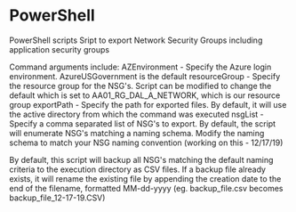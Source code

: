 # PowerShell
PowerShell scripts
Sript to export Network Security Groups including application security groups

Command arguments include:
AZEnvironment - Specify the Azure login environment.  AzureUSGovernment is the default
resourceGroup - Specify the resource group for the NSG's.  Script can be modified to change the default which is set to 
                 AA01_RG_DAL_A_NETWORK, which is our resource group
exportPath - Specify the path for exported files.  By default, it will use the active directory from which the command was executed
nsgList - Specify a comma separated list of NSG's to export.  By default, the script will enumerate NSG's matching a naming schema.
          Modify the naming schema to match your NSG naming convention (working on this - 12/17/19)
          

By default, this script will backup all NSG's matching the default naming criteria to the execution directory as CSV files.  If a
backup file already exists, it will rename the existing file by appending the creation date to the end of the filename, formatted
MM-dd-yyyy (eg. backup_file.csv becomes backup_file_12-17-19.CSV)
          
